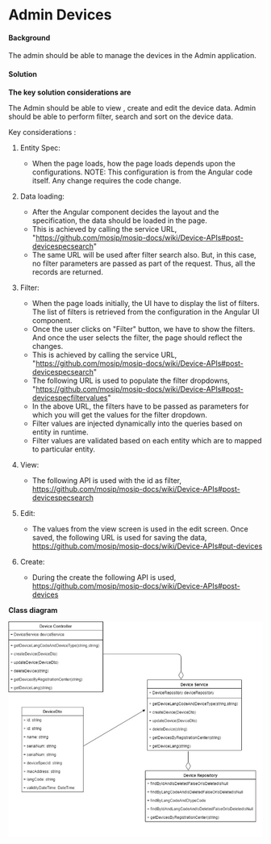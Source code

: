# Admin Devices 

#### Background

The admin should be able to manage the devices in the Admin application. 

#### Solution

**The key solution considerations are**

The Admin should be able to view , create and edit the device data. Admin should be able to perform filter, search 
and sort on the device data.

Key considerations : 

1. Entity Spec: 
	- When the page loads, how the page loads depends upon the configurations. NOTE: This configuration is from the Angular code itself. Any change requires the code change.

2. Data loading:
	- After the Angular component decides the layout and the specification, the data should be loaded in the page. 
	- This is achieved by calling the service URL, 
	"https://github.com/mosip/mosip-docs/wiki/Device-APIs#post-devicespecsearch"
	- The same URL will be used after filter search also. But, in this case, no filter parameters are passed as part of the request. Thus, all the records are returned. 

3. Filter:
	- When the page loads initially, the UI have to display the list of filters. The list of filters is retrieved from the configuration in the Angular UI component. 
	- Once the user clicks on "Filter" button, we have to show the filters. And once the user selects the filter, the page should reflect the changes.
	- This is achieved by calling the service URL, 
	"https://github.com/mosip/mosip-docs/wiki/Device-APIs#post-devicespecsearch"
	- The following URL is used to populate the filter dropdowns, 
	"https://github.com/mosip/mosip-docs/wiki/Device-APIs#post-devicespecfiltervalues"
	- In the above URL, the filters have to be passed as parameters for which you will get the values for the filter dropdown.
	- Filter values are injected dynamically into the queries based on entity in runtime.
	- Filter values are validated based on each entity which are to mapped to particular entity.
	
4. View:
	- The following API is used with the id as filter,
	https://github.com/mosip/mosip-docs/wiki/Device-APIs#post-devicespecsearch
	
5. Edit:
	- The values from the view screen is used in the edit screen. Once saved, the following URL is used for saving the data, 
	https://github.com/mosip/mosip-docs/wiki/Device-APIs#put-devices
	
6. Create:
	- During the create the following API is used, 
	https://github.com/mosip/mosip-docs/wiki/Device-APIs#post-devices

**Class diagram**

![Class Diagram](_images/admin-devices.jpg)